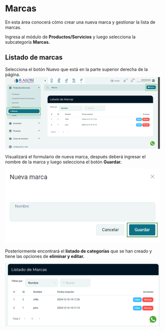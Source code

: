# Marcas

En esta área conocerá cómo crear una nueva marca y gestionar la lista de marcas.

Ingresa al módulo de **Productos/Servicios** y luego selecciona la subcategoría **Marcas.**

## Listado de marcas

Selecciona el botón Nuevo que está en la parte superior derecha de la página.
![Alt text](img/Gestionar-mis-marcas_01.jpg)

Visualizará el formulario de nueva marca, después deberá ingresar el nombre de la  marca y luego selecciona el botón **Guardar.**

![Alt text](img/Gestionar-mis-marcas_02.jpg)

Posteriormente encontrará el **listado de categorías** que se han creado y tiene las opciones de **eliminar y editar.**

![Alt text](img/Gestionar-mis-marcas_03.jpg)
